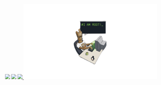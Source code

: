 <div align="center">
   <a href="https://github.com/PatrickCalorioCarvalho"><img height="160em" src="https://github-readme-stats.vercel.app/api?username=PatrickCalorioCarvalho&show_icons=true&theme=github_dark&include_all_commits=true&count_private=true&hide_border=true"/></a>
   <a href="https://github.com/PatrickCalorioCarvalho/OColecionador"><img height="160em" src="https://github-readme-stats.vercel.app/api/pin/?username=PatrickCalorioCarvalho&repo=OColecionador&theme=github_dark&hide_border=true&show_owner=true"/></a>
   <a href="https://github.com/PatrickCalorioCarvalho"><img height="160em" src="https://github-readme-stats.vercel.app/api/top-langs/?username=PatrickCalorioCarvalho&layout=compact&langs_count=6&theme=github_dark&hide_border=true"/> </a>
       <a href="https://www.youtube.com/@PatrickCalorioCarvalho"><img height="240em" src="https://raw.githubusercontent.com/PatrickCalorioCarvalho/PatrickCalorioCarvalho/main/IamRoot.png"/></a>
</div>
